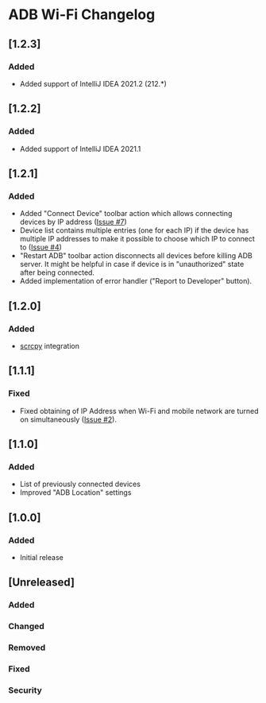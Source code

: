 <!-- Keep a Changelog guide -> https://keepachangelog.com -->

# ADB Wi-Fi Changelog

## [1.2.3]
### Added
- Added support of IntelliJ IDEA 2021.2 (212.*)

## [1.2.2]
### Added
- Added support of IntelliJ IDEA 2021.1

## [1.2.1]
### Added
- Added "Connect Device" toolbar action which allows connecting devices by IP address ([Issue #7](https://github.com/y-polek/ADB-Wi-Fi/issues/7))
- Device list contains multiple entries (one for each IP) if the device has multiple IP addresses to make it possible to choose which IP to connect to ([Issue #4](https://github.com/y-polek/ADB-Wi-Fi/issues/4))
- "Restart ADB" toolbar action disconnects all devices before killing ADB server.
  It might be helpful in case if device is in "unauthorized" state after being connected.
- Added implementation of error handler ("Report to Developer" button).

## [1.2.0]
### Added
- [scrcpy](https://github.com/Genymobile/scrcpy) integration

## [1.1.1]
### Fixed
- Fixed obtaining of IP Address when Wi-Fi and mobile network are turned on simultaneously ([Issue #2](https://github.com/y-polek/ADB-Wi-Fi/issues/2)).

## [1.1.0]
### Added
- List of previously connected devices
- Improved "ADB Location" settings

## [1.0.0]
### Added
- Initial release

## [Unreleased]
### Added

### Changed

### Removed

### Fixed

### Security

